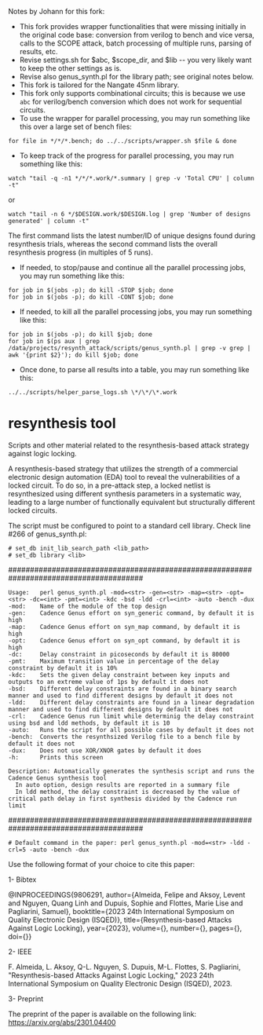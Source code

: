 Notes by Johann for this fork:

- This fork provides wrapper functionalities that were missing initially in the original code base: conversion from verilog to bench and vice versa, calls to the SCOPE attack, batch processing of multiple runs, parsing of results, etc.
- Revise settings.sh for $abc, $scope\_dir, and $lib -- you very likely want to keep the other settings as is.
- Revise also genus\_synth.pl for the library path; see original notes below.
- This fork is tailored for the Nangate 45nm library.
- This fork only supports combinational circuits; this is because we use `abc` for verilog/bench conversion which does not work for sequential circuits.
- To use the wrapper for parallel processing, you may run something like this over a large set of bench files:
```
for file in */*/*.bench; do ../../scripts/wrapper.sh $file & done
```
- To keep track of the progress for parallel processing, you may run something like this:
```
watch "tail -q -n1 */*/*.work/*.summary | grep -v 'Total CPU' | column -t" 
```
or
```
watch "tail -n 6 */$DESIGN.work/$DESIGN.log | grep 'Number of designs generated' | column -t"
```
The first command lists the latest number/ID of unique designs found during resynthesis trials, whereas the second command lists the overall resynthesis progress (in multiples of 5 runs).
- If needed, to stop/pause and continue all the parallel processing jobs, you may run something like this:
```
for job in $(jobs -p); do kill -STOP $job; done
for job in $(jobs -p); do kill -CONT $job; done
```
- If needed, to kill all the parallel processing jobs, you may run something like this:
```
for job in $(jobs -p); do kill $job; done
for job in $(ps aux | grep /data/projects/resynth_attack/scripts/genus_synth.pl | grep -v grep | awk '{print $2}'); do kill $job; done
```
- Once done, to parse all results into a table, you may run something like this:
```
../../scripts/helper_parse_logs.sh \*/\*/\*.work
```

# resynthesis tool

Scripts and other material related to the resynthesis-based attack strategy against logic locking.

A resynthesis-based strategy that utilizes the strength of a commercial electronic design automation (EDA) tool to reveal the vulnerabilities of a locked circuit. To do so, in a pre-attack step, a locked netlist is resynthesized using different synthesis parameters in a systematic way, leading to a large number of functionally equivalent but structurally different locked circuits.

The script must be configured to point to a standard cell library. Check line #266 of genus_synth.pl:
 ```
# set_db init_lib_search_path <lib_path>
# set_db library <lib>
 ```
 
 #######################################################################################
  ```
  Usage:   perl genus_synth.pl -mod=<str> -gen=<str> -map=<str> -opt=<str> -dc=<int> -pmt=<int> -kdc -bsd -ldd -crl=<int> -auto -bench -dux
  -mod:    Name of the module of the top design
  -gen:    Cadence Genus effort on syn_generic command, by default it is high
  -map:    Cadence Genus effort on syn_map command, by default it is high
  -opt:    Cadence Genus effort on syn_opt command, by default it is high
  -dc:     Delay constraint in picoseconds by default it is 80000
  -pmt:    Maximum transition value in percentage of the delay constraint by default it is 10%
  -kdc:    Sets the given delay constraint between key inputs and outputs to an extreme value of 1ps by default it does not
  -bsd:    Different delay constraints are found in a binary search manner and used to find different designs by default it does not
  -ldd:    Different delay constraints are found in a linear degradation manner and used to find different designs by default it does not
  -crl:    Cadence Genus run limit while determinig the delay constraint using bsd and ldd methods, by default it is 10
  -auto:   Runs the script for all possible cases by default it does not
  -bench:  Converts the resynthsized Verilog file to a bench file by default it does not
  -dux:    Does not use XOR/XNOR gates by default it does
  -h:      Prints this screen
  
  Description: Automatically generates the synthesis script and runs the Cadence Genus synthesis tool
    In auto option, design results are reported in a summary file
    In ldd method, the delay constraint is decreased by the value of critical path delay in first synthesis divided by the Cadence run limit
  ```
#######################################################################################
 ```
# Default command in the paper: perl genus_synth.pl -mod=<str> -ldd -crl=5 -auto -bench -dux
```

Use the following format of your choice to cite this paper:

1- Bibtex

@INPROCEEDINGS{9806291,
  author={Almeida, Felipe and Aksoy, Levent and Nguyen, Quang Linh and Dupuis, Sophie and Flottes, Marie Lise and Pagliarini, Samuel},
  booktitle={2023 24th International Symposium on Quality Electronic Design (ISQED)}, 
  title={Resynthesis-based Attacks Against Logic Locking}, 
  year={2023},
  volume={},
  number={},
  pages={},
  doi={}}

2- IEEE

F. Almeida, L. Aksoy, Q-L. Nguyen, S. Dupuis, M-L. Flottes, S. Pagliarini, "Resynthesis-based Attacks Against Logic Locking," 2023 24th International Symposium on Quality Electronic Design (ISQED), 2023.

3- Preprint

The preprint of the paper is available on the following link: https://arxiv.org/abs/2301.04400
